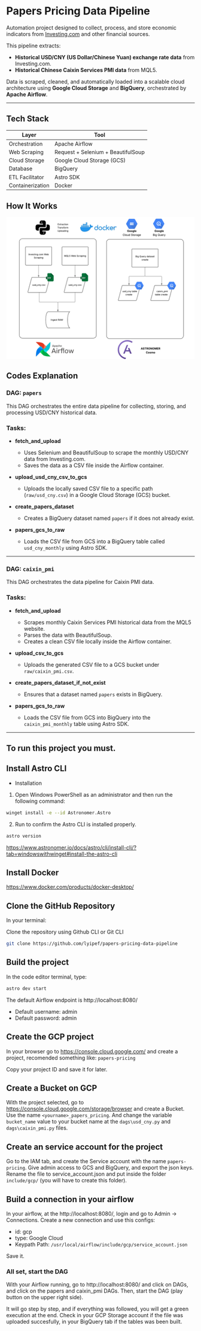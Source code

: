 # Papers Pricing Data Pipeline

Automation project designed to collect, process, and store economic indicators from [Investing.com](https://br.investing.com) and other financial sources.

This pipeline extracts:
- **Historical USD/CNY (US Dollar/Chinese Yuan) exchange rate data** from Investing.com.
- **Historical Chinese Caixin Services PMI data** from MQL5.

Data is scraped, cleaned, and automatically loaded into a scalable cloud architecture using **Google Cloud Storage** and **BigQuery**, orchestrated by **Apache Airflow**.

---


## Tech Stack

| Layer           | Tool                      |
|-----------------|----------------------------|
| Orchestration   | Apache Airflow             |
| Web Scraping    | Request + Selenium + BeautifulSoup   |
| Cloud Storage   | Google Cloud Storage (GCS) |
| Database        | BigQuery                   |
| ETL Facilitator | Astro SDK                  |
| Containerization| Docker                     |

## How It Works

![Diagram](src/scraper/img/fluxo.png)


## Codes Explanation

### DAG: `papers`

This DAG orchestrates the entire data pipeline for collecting, storing, and processing USD/CNY historical data.

### Tasks:

- **fetch_and_upload**
  - Uses Selenium and BeautifulSoup to scrape the monthly USD/CNY data from Investing.com.
  - Saves the data as a CSV file inside the Airflow container.

- **upload_usd_cny_csv_to_gcs**
  - Uploads the locally saved CSV file to a specific path (`raw/usd_cny.csv`) in a Google Cloud Storage (GCS) bucket.

- **create_papers_dataset**
  - Creates a BigQuery dataset named `papers` if it does not already exist.

- **papers_gcs_to_raw**
  - Loads the CSV file from GCS into a BigQuery table called `usd_cny_monthly` using Astro SDK.

---

### DAG: `caixin_pmi`

This DAG orchestrates the data pipeline for Caixin PMI data.

### Tasks:

- **fetch_and_upload**
  - Scrapes monthly Caixin Services PMI historical data from the MQL5 website.
  - Parses the data with BeautifulSoup.
  - Creates a clean CSV file locally inside the Airflow container.

- **upload_csv_to_gcs**
  - Uploads the generated CSV file to a GCS bucket under `raw/caixin_pmi.csv`.

- **create_papers_dataset_if_not_exist**
  - Ensures that a dataset named `papers` exists in BigQuery.

- **papers_gcs_to_raw**
  - Loads the CSV file from GCS into BigQuery into the `caixin_pmi_monthly` table using Astro SDK.


---
## To run this project you must.

## Install Astro CLI

- Installation
1. Open Windows PowerShell as an administrator and then run the following command:
```bash
winget install -e --id Astronomer.Astro
```
2. Run to confirm the Astro CLI is installed properly.
```bash
astro version
```
https://www.astronomer.io/docs/astro/cli/install-cli/?tab=windowswithwinget#install-the-astro-cli

## Install Docker
https://www.docker.com/products/docker-desktop/

## Clone the GitHub Repository

In your terminal:

Clone the repository using Github CLI or Git CLI

```bash
git clone https://github.com/lyipef/papers-pricing-data-pipeline
```

## Build the project
In the code editor terminal, type:

```bash
astro dev start
```
The default Airflow endpoint is http://localhost:8080/

- Default username: admin
- Default password: admin

## Create the GCP project
In your browser go to https://console.cloud.google.com/ and create a project, recomended something like:  ```papers-pricing```

Copy your project ID and save it for later.

## Create a Bucket on GCP

With the project selected, go to https://console.cloud.google.com/storage/browser and create a Bucket.
Use the name ```<yourname>_papers_pricing```.
And change the variable ```bucket_name``` value to your bucket name at the ```dags\usd_cny.py``` and ```dags\caixin_pmi.py``` files.

## Create an service account for the project

Go to the IAM tab, and create the Service account with the name ```papers-pricing```.
Give admin access to GCS and BigQuery, and export the json keys. Rename the file to service_account.json and put inside the folder ```include/gcp/``` (you will have to create this folder).

## Build a connection in your airflow

In your airflow, at the http://localhost:8080/, login and go to Admin → Connections.
Create a new connection and use this configs:
- id: gcp
- type: Google Cloud
- Keypath Path: `/usr/local/airflow/include/gcp/service_account.json`

Save it.

### All set, start the DAG

With your Airflow running, go to http://localhost:8080/ and click on DAGs, and click on the papers and caixin_pmi DAGs.
Then, start the DAG (play button on the upper right side).

It will go step by step, and if everything was followed, you will get a green execution at the end.
Check in your GCP Storage account if the file was uploaded succesfully, in your BigQuery tab if the tables was been built.